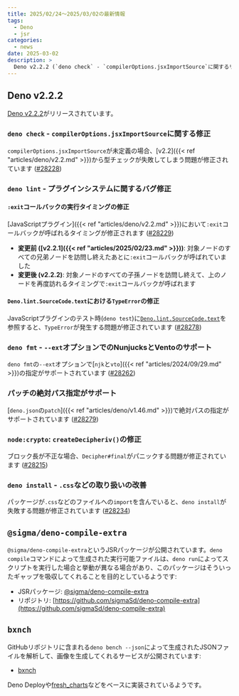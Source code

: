```yaml
---
title: 2025/02/24〜2025/03/02の最新情報
tags:
  - Deno
  - jsr
categories:
  - news
date: 2025-03-02
description: >
  Deno v2.2.2 (`deno check` - `compilerOptions.jsxImportSource`に関するリグレッションの修正, `deno lint`のプラグインシステムに関するバグ修正, など), @sigma/deno-compile-extra (deno compile向けのポリフィル), bxnch (`deno bench --json`から画像を生成してくれるサービス)
---
```


## Deno v2.2.2

[Deno v2.2.2](https://github.com/denoland/deno/releases/tag/v2.2.2)がリリースされています。

### `deno check` - `compilerOptions.jsxImportSource`に関する修正

`compilerOptions.jsxImportSource`が未定義の場合、[v2.2]({{< ref "articles/deno/v2.2.md" >}})から型チェックが失敗してしまう問題が修正されています ([#28228](https://github.com/denoland/deno/pull/28228))

### `deno lint` - プラグインシステムに関するバグ修正

#### `:exit`コールバックの実行タイミングの修正

[JavaScriptプラグイン]({{< ref "articles/deno/v2.2.md" >}})において`:exit`コールバックが呼ばれるタイミングが修正されます ([#28229](https://github.com/denoland/deno/pull/28229))

- **変更前 ([v2.2.1]({{< ref "articles/2025/02/23.md" >}}))**: 対象ノードのすべての兄弟ノードを訪問し終えたあとに`:exit`コールバックが呼ばれていました
- **変更後 (v2.2.2)**: 対象ノードのすべての子孫ノードを訪問し終えて、上のノードを再度訪れるタイミングで`:exit`コールバックが呼ばれます

#### `Deno.lint.SourceCode.text`における`TypeError`の修正

JavaScriptプラグインのテスト時(`deno test`)に[`Deno.lint.SourceCode.text`](https://github.com/denoland/deno/blob/v2.2.1/cli/tsc/dts/lib.deno.unstable.d.ts#L1412)を参照すると、`TypeError`が発生する問題が修正されています ([#28278](https://github.com/denoland/deno/pull/28278))

### `deno fmt` - `--ext`オプションでのNunjucksとVentoのサポート

`deno fmt`の`--ext`オプションで[`njk`と`vto`]({{< ref "articles/2024/09/29.md" >}})の指定がサポートされています ([#28262](https://github.com/denoland/deno/pull/28262))

### パッチの絶対パス指定がサポート

[`deno.json`の`patch`]({{< ref "articles/deno/v1.46.md" >}})で絶対パスの指定がサポートされています ([#28279](https://github.com/denoland/deno/pull/28279))

### `node:crypto`: `createDecipheriv()`の修正

ブロック長が不正な場合、`Decipher#final`がパニックする問題が修正されています ([#28215](https://github.com/denoland/deno/pull/28215))

### `deno install` - `.css`などの取り扱いの改善

パッケージが`.css`などのファイルへの`import`を含んでいると、`deno install`が失敗する問題が修正されています ([#28234](https://github.com/denoland/deno/pull/28234))

## `@sigma/deno-compile-extra`

`@sigma/deno-compile-extra`というJSRパッケージが公開されています。`deno compile`コマンドによって生成された実行可能ファイルは、`deno run`によってスクリプトを実行した場合と挙動が異なる場合があり、このパッケージはそういったギャップを吸収してくれることを目的としているようです:

- JSRパッケージ: [@sigma/deno-compile-extra](https://jsr.io/@sigma/deno-compile-extra)
- リポジトリ: [https://github.com/sigmaSd/deno-compile-extra](https://github.com/sigmaSd/deno-compile-extra)

## `bxnch`

GitHubリポジトリに含まれる`deno bench --json`によって生成されたJSONファイルを解析して、画像を生成してくれるサービスが公開されています:

- [bxnch](https://github.com/iuioiua/bxnch)

Deno Deployや[fresh_charts](https://github.com/denoland/fresh_charts)などをベースに実装されているようです。
